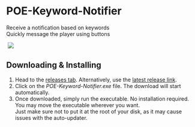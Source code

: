 # POE-Keyword-Notifier

Receive a notification based on keywords  
Quickly message the player using buttons  

<p align="left">
  <img src="https://raw.githubusercontent.com/lemasatodev/POE-Keyword-Notifier/master/resources/screenshots/interface.png">
</p> <!-- Interface GIF -->

## Downloading & Installing
1. Head to the [releases tab](https://github.com/lemasatodev/POE-Keyword-Notifier/releases). Alternatively, use the [latest release link](https://github.com/lemasatodev/POE-Keyword-Notifier/releases/latest).  
1. Click on the <i>POE-Keyword-Notifier.exe</i> file. The download will start automatically.  
1. Once downloaded, simply run the executable. No installation required.  
   You may move the executable wherever you want.  
   Just make sure not to put it at the root of your disk, as it may cause issues with the auto-updater.
